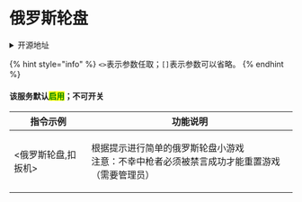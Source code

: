# 俄罗斯轮盘

<details>

<summary>开源地址</summary>

[https://github.com/pcrbot/russian](https://github.com/pcrbot/russian)

</details>

{% hint style="info" %}
`<>`表示参数任取；`[]`表示参数可以省略。
{% endhint %}

#### 该服务默认<mark style="color:green;">启用</mark>**；不可开关**

| 指令示例        | 功能说明                                                     |
| ----------- | -------------------------------------------------------- |
| <俄罗斯轮盘,扣扳机> | <p>根据提示进行简单的俄罗斯轮盘小游戏<br>注意：不幸中枪者必须被禁言成功才能重置游戏（需要管理员）</p> |
